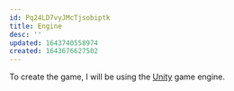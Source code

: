 ```yaml
---
id: Pq24LD7vyJMcTjsobiptk
title: Engine
desc: ''
updated: 1643740558974
created: 1643676627502
---
```


To create the game, I will be using the [Unity](www.unity.com) game engine.